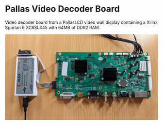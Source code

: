 # Pallas Video Decoder Board

Video decoder board from a PallasLCD video wall display containing a Xilinx Spartan 6 XC6SLX45 with 64MB of DDR2 RAM.

![](board.jpg)
